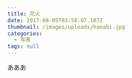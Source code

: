 ```yaml
---
title: 花火
date: 2017-08-05T03:58:07.107Z
thumbnail: /images/uploads/hanabi.jpg
categories:
  - 写真
tags: null
---
```

あああ


